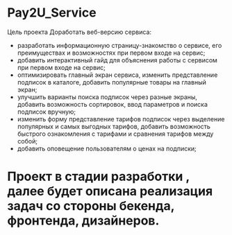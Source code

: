# Pay2U_Service
Цель проекта
Доработать веб-версию сервиса:
- разработать информационную страницу-знакомство о сервисе, его преимуществах и
возможностях при первом входе на сервис;
- добавить интерактивный гайд для объяснения работы с сервисом при первом входе на
сервис;
- оптимизировать главный экран сервиса, изменить представление подписок в каталоге,
добавить популярные товары на главный экран;
- улучшить варианты поиска подписок через разные экраны, добавить возможность
сортировок, ввод параметров и поиска подписок вручную;
- изменить форму представление тарифов подписок через выделение популярных и самых
выгодных тарифов, добавить возможность быстрого ознакомления с тарифами и
сравнения тарифов между собой;
- добавить оповещение пользователям о ценах на подписки;

# Проект в стадии разработки , далее будет описана реализация задач со стороны бекенда, фронтенда, дизайнеров.
